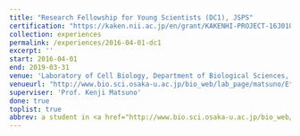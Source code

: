 ```yaml
---
title: "Research Fellowship for Young Scientists (DC1), JSPS"
certification: "https://kaken.nii.ac.jp/en/grant/KAKENHI-PROJECT-16J01027/"
collection: experiences
permalink: /experiences/2016-04-01-dc1
excerpt: ''
start: 2016-04-01
end: 2019-03-31
venue: 'Laboratory of Cell Biology, Department of Biological Sciences, Osaka University'
venueurl: "http://www.bio.sci.osaka-u.ac.jp/bio_web/lab_page/matsuno/Etop.html"
superviser: 'Prof. Kenji Matsuno'
done: true
toplist: true
abbrev: a student in <a href="http://www.bio.sci.osaka-u.ac.jp/bio_web/lab_page/matsuno/Etop.html">Matsuno Lab</a>, Osaka University, Japan
---
```


